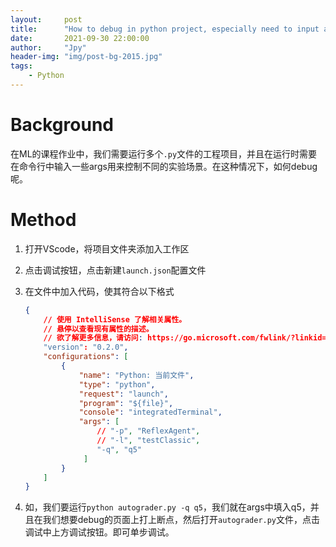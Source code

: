 ```yaml
---
layout:     post
title:      "How to debug in python project, especially need to input args in terminal"
date:       2021-09-30 22:00:00
author:     "Jpy"
header-img: "img/post-bg-2015.jpg"
tags:
    - Python
---
```


# Background

在ML的课程作业中，我们需要运行多个`.py`文件的工程项目，并且在运行时需要在命令行中输入一些args用来控制不同的实验场景。在这种情况下，如何debug呢。

# Method

1. 打开VScode，将项目文件夹添加入工作区

2. 点击调试按钮，点击新建`launch.json`配置文件

3. 在文件中加入代码，使其符合以下格式

   ```json
   {
       // 使用 IntelliSense 了解相关属性。 
       // 悬停以查看现有属性的描述。
       // 欲了解更多信息，请访问: https://go.microsoft.com/fwlink/?linkid=830387
       "version": "0.2.0",
       "configurations": [
           {
               "name": "Python: 当前文件",
               "type": "python",
               "request": "launch",
               "program": "${file}",
               "console": "integratedTerminal",
               "args": [ 
                   // "-p", "ReflexAgent",
                   // "-l", "testClassic",
                   "-q", "q5"
                ]
           }
       ]
   }
   ```

4. 如，我们要运行`python autograder.py -q q5`，我们就在args中填入q5，并且在我们想要debug的页面上打上断点，然后打开`autograder.py`文件，点击调试中上方调试按钮。即可单步调试。